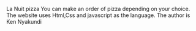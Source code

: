 La Nuit pizza
You can make an order of pizza depending on your choice. 
The website uses Html,Css and javascript as the language.
The author is Ken Nyakundi 
